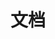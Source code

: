 ---
title: 文档
layout: collection
permalink: /docs/
collection: docs
entries_layout: grid
classes: wide
---